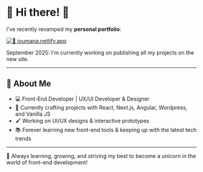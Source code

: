 # 🌸 Hi there! 🌸

I've recently revamped my **personal portfolio**:  

[![🍪 joumana.netlify.app](https://img.shields.io/badge/%F0%9F%8D%AA-joumana.netlify.app-pink?style=for-the-badge&logo=&logoColor=white)](https://joumana.netlify.app/) 

September 2025: I'm currently working on publishing all my projects on the new site.  

---

## 🌷 About Me
- 💻 Front-End Developer | UX/UI Developer & Designer   
- 🌼 Currently crafting projects with React, Next.js, Angular, Wordpress, and Vanilla JS
- 🖌 Working on UI/UX designs & interactive prototypes
- 📚 Forever learning new front-end tools & keeping up with the latest tech trends

---

🦄 Always learning, growing, and striving my best to become a unicorn in the world of front-end development!
